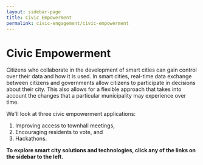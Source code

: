 ```yaml
---
layout: sidebar-page
title: Civic Empowerment
permalink: civic-engagement/civic-empowerment
---
```


# Civic Empowerment

Citizens who collaborate in the development of smart cities can gain control over their data and how it is used. In smart cities, real-time data exchange between citizens and governments allow citizens to participate in decisions about their city. This also allows for a flexible approach that takes into account the changes that a particular municipality may experience over time.

We'll look at three civic empowerment applications: 

1. Improving access to townhall meetings, 
2. Encouraging residents to vote, and 
3. Hackathons.

**To explore smart city solutions and technologies, click any of the links on the sidebar to the left.**

